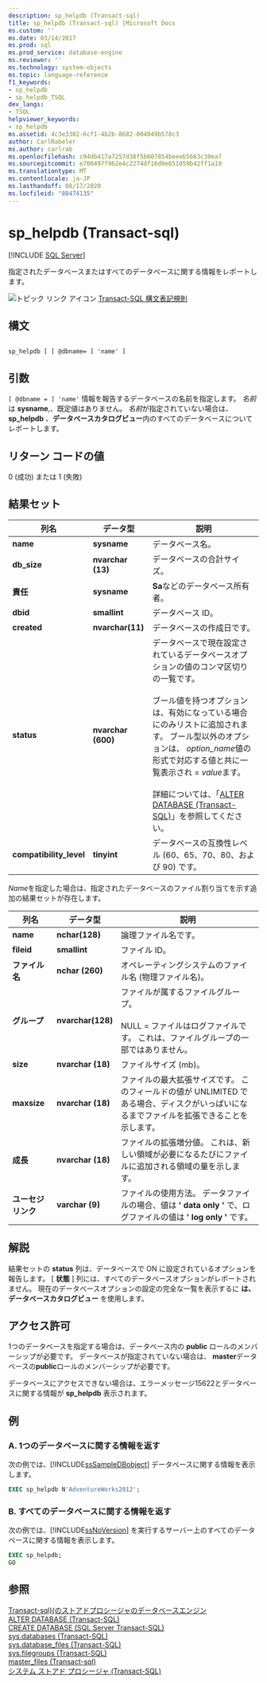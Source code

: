 ```yaml
---
description: sp_helpdb (Transact-sql)
title: sp_helpdb (Transact-sql) |Microsoft Docs
ms.custom: ''
ms.date: 03/14/2017
ms.prod: sql
ms.prod_service: database-engine
ms.reviewer: ''
ms.technology: system-objects
ms.topic: language-reference
f1_keywords:
- sp_helpdb
- sp_helpdb_TSQL
dev_langs:
- TSQL
helpviewer_keywords:
- sp_helpdb
ms.assetid: 4c3e3302-6cf1-4b2b-8682-004049b578c3
author: CarlRabeler
ms.author: carlrab
ms.openlocfilehash: c94db417a7257d38f5b607854beeeb5663c30ea7
ms.sourcegitcommit: e700497f962e4c2274df16d9e651059b42ff1a10
ms.translationtype: MT
ms.contentlocale: ja-JP
ms.lasthandoff: 08/17/2020
ms.locfileid: "88474135"
---
```

# <a name="sp_helpdb-transact-sql"></a>sp_helpdb (Transact-sql)
[!INCLUDE [SQL Server](../../includes/applies-to-version/sqlserver.md)]

  指定されたデータベースまたはすべてのデータベースに関する情報をレポートします。  
  
 ![トピック リンク アイコン](../../database-engine/configure-windows/media/topic-link.gif "トピック リンク アイコン") [Transact-SQL 構文表記規則](../../t-sql/language-elements/transact-sql-syntax-conventions-transact-sql.md)  
  
## <a name="syntax"></a>構文  
  
```  
  
sp_helpdb [ [ @dbname= ] 'name' ]  
```  
  
## <a name="arguments"></a>引数  
`[ @dbname = ] 'name'` 情報を報告するデータベースの名前を指定します。 *名前* は **sysname**,、既定値はありません。 *名前*が指定されていない場合は、 **sp_helpdb** 、**データベースカタログビュー**内のすべてのデータベースについてレポートします。  
  
## <a name="return-code-values"></a>リターン コードの値  
 0 (成功) または 1 (失敗)  
  
## <a name="result-sets"></a>結果セット  
  
|列名|データ型|説明|  
|-----------------|---------------|-----------------|  
|**name**|**sysname**|データベース名。|  
|**db_size**|**nvarchar (13)**|データベースの合計サイズ。|  
|**責任**|**sysname**|**Sa**などのデータベース所有者。|  
|**dbid**|**smallint**|データベース ID。|  
|**created**|**nvarchar(11)**|データベースの作成日です。|  
|**status**|**nvarchar (600)**|データベースで現在設定されているデータベースオプションの値のコンマ区切りの一覧です。<br /><br /> ブール値を持つオプションは、有効になっている場合にのみリストに追加されます。 ブール型以外のオプションは、 *option_name*値の形式で対応する値と共に一覧表示され = *value*ます。<br /><br /> 詳細については、「[ALTER DATABASE &#40;Transact-SQL&#41;](../../t-sql/statements/alter-database-transact-sql.md)」を参照してください。|  
|**compatibility_level**|**tinyint**|データベースの互換性レベル (60、65、70、80、および 90) です。|  
  
 *Name*を指定した場合は、指定されたデータベースのファイル割り当てを示す追加の結果セットが存在します。  
  
|列名|データ型|説明|  
|-----------------|---------------|-----------------|  
|**name**|**nchar(128)**|論理ファイル名です。|  
|**fileid**|**smallint**|ファイル ID。|  
|**ファイル名**|**nchar (260)**|オペレーティングシステムのファイル名 (物理ファイル名)。|  
|**グループ**|**nvarchar(128)**|ファイルが属するファイルグループ。<br /><br /> NULL = ファイルはログファイルです。 これは、ファイルグループの一部ではありません。|  
|**size**|**nvarchar (18)**|ファイルサイズ (mb)。|  
|**maxsize**|**nvarchar (18)**|ファイルの最大拡張サイズです。 このフィールドの値が UNLIMITED である場合、ディスクがいっぱいになるまでファイルを拡張できることを示します。|  
|**成長**|**nvarchar (18)**|ファイルの拡張増分値。 これは、新しい領域が必要になるたびにファイルに追加される領域の量を示します。|  
|**ユーセジリンク**|**varchar (9)**|ファイルの使用方法。 データファイルの場合、値は **' data only '** で、ログファイルの値は **' log only '** です。|  
  
## <a name="remarks"></a>解説  
 結果セットの **status** 列は、データベースで ON に設定されているオプションを報告します。 [ **状態** ] 列には、すべてのデータベースオプションがレポートされません。 現在のデータベースオプションの設定の完全な一覧を表示するに **は、データベースカタログビュー** を使用します。  
  
## <a name="permissions"></a>アクセス許可  
 1つのデータベースを指定する場合は、データベース内の **public** ロールのメンバーシップが必要です。 データベースが指定されていない場合は、 **master**データベースの**public**ロールのメンバーシップが必要です。  
  
 データベースにアクセスできない場合は、エラーメッセージ15622とデータベースに関する情報が **sp_helpdb** 表示されます。  
  
## <a name="examples"></a>例  
  
### <a name="a-returning-information-about-a-single-database"></a>A. 1つのデータベースに関する情報を返す  
 次の例では、[!INCLUDE[ssSampleDBobject](../../includes/sssampledbobject-md.md)] データベースに関する情報を表示します。  
  
```sql  
EXEC sp_helpdb N'AdventureWorks2012';  
```  
  
### <a name="b-returning-information-about-all-databases"></a>B. すべてのデータベースに関する情報を返す  
 次の例では、[!INCLUDE[ssNoVersion](../../includes/ssnoversion-md.md)] を実行するサーバー上のすべてのデータベースに関する情報を表示します。  
  
```sql  
EXEC sp_helpdb;  
GO  
```  
  
## <a name="see-also"></a>参照  
 [Transact-sql&#41;&#40;のストアドプロシージャのデータベースエンジン ](../../relational-databases/system-stored-procedures/database-engine-stored-procedures-transact-sql.md)   
 [ALTER DATABASE &#40;Transact-SQL&#41;](../../t-sql/statements/alter-database-transact-sql.md)   
 [CREATE DATABASE &#40;SQL Server Transact-SQL&#41;](../../t-sql/statements/create-database-sql-server-transact-sql.md)   
 [sys.databases &#40;Transact-SQL&#41;](../../relational-databases/system-catalog-views/sys-databases-transact-sql.md)   
 [sys.database_files &#40;Transact-SQL&#41;](../../relational-databases/system-catalog-views/sys-database-files-transact-sql.md)   
 [sys.filegroups &#40;Transact-SQL&#41;](../../relational-databases/system-catalog-views/sys-filegroups-transact-sql.md)   
 [master_files &#40;Transact-sql&#41;](../../relational-databases/system-catalog-views/sys-master-files-transact-sql.md)   
 [システム ストアド プロシージャ &#40;Transact-SQL&#41;](../../relational-databases/system-stored-procedures/system-stored-procedures-transact-sql.md)  
  
  
